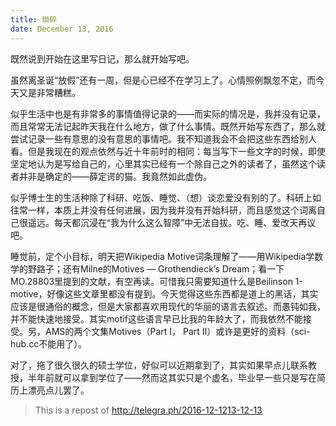 ```yaml
---
title: 琐碎
date: December 13, 2016
---
```


既然说到开始在这里写日记，那么就开始写吧。

虽然离圣诞“放假”还有一周，但是心已经不在学习上了。心情照例飘忽不定，而今天又是非常糟糕。

似乎生活中也是有非常多的事情值得记录的——而实际的情况是，我并没有记录，而且常常无法记起昨天我在什么地方，做了什么事情。既然开始写东西了，那么就尝试记录一些有意思的没有意思的事情吧。我不知道我会不会把这些东西给别人看。但是我现在的观点依然与近十年前时的相同：每当写下一些文字的时候，即使坚定地认为是写给自己的，心里其实已经有一个除自己之外的读者了，虽然这个读者并非是确定的——薛定谔的猫。我竟然如此虚伪。

<!--more-->

似乎博士生的生活种除了科研、吃饭、睡觉、（想）谈恋爱没有别的了。科研上如往常一样，本质上并没有任何进展，因为我并没有开始科研，而且感觉这个词离自己很遥远。每天都沉浸在“我为什么这么智障”中无法自拔。吃、睡、爱改天再议吧。

睡觉前，定个小目标，明天把Wikipedia Motive词条理解了——用Wikipedia学数学的野路子；还有Milne的Motives — Grothendieck’s Dream；看一下MO.28803里提到的文献，有空再读。可惜我只需要知道什么是Beilinson 1-motive，好像这些文章里都没有提到。今天觉得这些东西都是道上的黑话，其实应该是很通俗的概念，但是大家都喜欢用现代的华丽的语言去叙述。而愚钝如我，并不能快速地接受。其实motif这些语言早已比我的年龄大了，而我依然不能接受。另，AMS的两个文集Motives（Part I， Part II）或许是更好的资料（sci-hub.cc不能用了）。

对了，拖了很久很久的硕士学位，好似可以近期拿到了，其实如果早点儿联系教授，半年前就可以拿到学位了——然而这其实只是个虚名，毕业早一些只是写在简历上漂亮点儿罢了。

> This is a repost of <http://telegra.ph/2016-12-1213-12-13>

